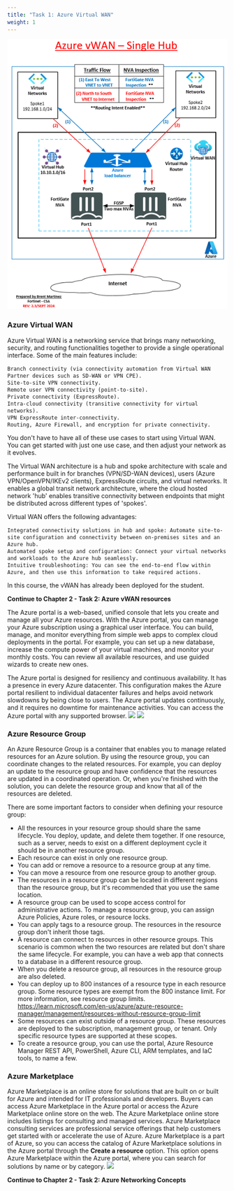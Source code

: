 ```yaml
---
title: "Task 1: Azure Virtual WAN"
weight: 1
---
```


![](../images/1_1-az-vwan-single-hub-ra.PNG)

### Azure Virtual WAN
Azure Virtual WAN is a networking service that brings many networking, security, and routing functionalities together to provide a single operational interface. Some of the main features include:

    Branch connectivity (via connectivity automation from Virtual WAN Partner devices such as SD-WAN or VPN CPE).
    Site-to-site VPN connectivity.
    Remote user VPN connectivity (point-to-site).
    Private connectivity (ExpressRoute).
    Intra-cloud connectivity (transitive connectivity for virtual networks).
    VPN ExpressRoute inter-connectivity.
    Routing, Azure Firewall, and encryption for private connectivity.

You don't have to have all of these use cases to start using Virtual WAN. You can get started with just one use case, and then adjust your network as it evolves.

The Virtual WAN architecture is a hub and spoke architecture with scale and performance built in for branches (VPN/SD-WAN devices), users (Azure VPN/OpenVPN/IKEv2 clients), ExpressRoute circuits, and virtual networks. It enables a global transit network architecture, where the cloud hosted network 'hub' enables transitive connectivity between endpoints that might be distributed across different types of 'spokes'.

Virtual WAN offers the following advantages:

    Integrated connectivity solutions in hub and spoke: Automate site-to-site configuration and connectivity between on-premises sites and an Azure hub.
    Automated spoke setup and configuration: Connect your virtual networks and workloads to the Azure hub seamlessly.
    Intuitive troubleshooting: You can see the end-to-end flow within Azure, and then use this information to take required actions.


In this course, the vWAN has already been deployed for the student.

**Continue to Chapter 2 - Task 2: Azure vWAN resources**














The Azure portal is a web-based, unified console that lets you create and manage all your Azure resources. With the Azure portal, you can manage your Azure subscription using a graphical user interface. You can build, manage, and monitor everything from simple web apps to complex cloud deployments in the portal. For example, you can set up a new database, increase the compute power of your virtual machines, and monitor your monthly costs. You can review all available resources, and use guided wizards to create new ones.

The Azure portal is designed for resiliency and continuous availability. It has a presence in every Azure datacenter. This configuration makes the Azure portal resilient to individual datacenter failures and helps avoid network slowdowns by being close to users. The Azure portal updates continuously, and it requires no downtime for maintenance activities. You can access the Azure portal with any supported browser.
![](../Images/Azure-Service-Portal.PNG)
![](../Images/Azure-Service-Portal-Table.PNG)


### Azure Resource Group
An Azure Resource Group is a container that enables you to manage related resources for an Azure solution. By using the resource group, you can coordinate changes to the related resources. For example, you can deploy an update to the resource group and have confidence that the resources are updated in a coordinated operation. Or, when you're finished with the solution, you can delete the resource group and know that all of the resources are deleted.

There are some important factors to consider when defining your resource group:
- All the resources in your resource group should share the same lifecycle. You deploy, update, and delete them together. If one resource, such as a server, needs to exist on a different deployment cycle it should be in another resource group.
- Each resource can exist in only one resource group.
- You can add or remove a resource to a resource group at any time.
- You can move a resource from one resource group to another group.
- The resources in a resource group can be located in different regions than the resource group, but it's recommended that you use the same location.
- A resource group can be used to scope access control for administrative actions. To manage a resource group, you can assign Azure Policies, Azure roles, or resource locks.
- You can apply tags to a resource group. The resources in the resource group don't inherit those tags.
- A resource can connect to resources in other resource groups. This scenario is common when the two resources are related but don't share the same lifecycle. For example, you can have a web app that connects to a database in a different resource group.
- When you delete a resource group, all resources in the resource group are also deleted.
- You can deploy up to 800 instances of a resource type in each resource group. Some resource types are exempt from the 800 instance limit. For more information, see resource group limits.  https://learn.microsoft.com/en-us/azure/azure-resource-manager/management/resources-without-resource-group-limit
- Some resources can exist outside of a resource group. These resources are deployed to the subscription, management group, or tenant. Only specific resource types are supported at these scopes.
- To create a resource group, you can use the portal, Azure Resource Manager REST API, PowerShell, Azure CLI, ARM templates, and IaC tools, to name a few.

### Azure Marketplace
Azure Marketplace is an online store for solutions that are built on or built for Azure and intended for IT professionals and developers. Buyers can access Azure Marketplace in the Azure portal or access the Azure Marketplace online store on the web. The Azure Marketplace online store includes listings for consulting and managed services. Azure Marketplace consulting services are professional service offerings that help customers get started with or accelerate the use of Azure.
Azure Marketplace is a part of Azure, so you can access the catalog of Azure Marketplace solutions in the Azure portal through the **Create a resource** option. This option opens Azure Marketplace within the Azure portal, where you can search for solutions by name or by category.
![](../Images/Azure-Service-Marketplace.PNG)

**Continue to Chapter 2 - Task 2: Azure Networking Concepts**